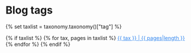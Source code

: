 <h1>Blog tags</h1>

{% set taxlist = taxonomy.taxonomy()["tag"] %}

{% if taxlist %}
<span class="tags">
{% for tax, pages in taxlist %}
    <a class="label label-rounded" style="color:#3085ee" href="/blog/tag{{ config.system.param_sep }}{{ tax }}">{{ tax }} | {{ pages|length }}</a>
{% endfor %}
</span>
{% endif %}
